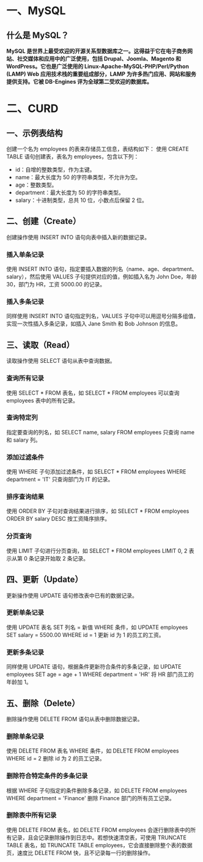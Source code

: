 # 一、MySQL

## 什么是 MySQL？
**MySQL 是世界上最受欢迎的开源关系型数据库之一。这得益于它在电子商务网站、社交媒体和应用中的广泛使用，包括 Drupal、Joomla、Magento 和 WordPress。它也是广泛使用的 Linux-Apache-MySQL-PHP/Perl/Python (LAMP) Web 应用技术栈的重要组成部分，LAMP 为许多热门应用、网站和服务提供支持。它被 DB-Engines 评为全球第二受欢迎的数据库。**


# 二、CURD


## 一、示例表结构
创建一个名为 employees 的表来存储员工信息，表结构如下：
使用 CREATE TABLE 语句创建表，表名为 employees，包含以下列：
- id：自增的整数类型，作为主键。
- name：最大长度为 50 的字符串类型，不允许为空。
- age：整数类型。
- department：最大长度为 50 的字符串类型。
- salary：十进制类型，总共 10 位，小数点后保留 2 位。

## 二、创建（Create）
创建操作使用 INSERT INTO 语句向表中插入新的数据记录。
### 插入单条记录
使用 INSERT INTO 语句，指定要插入数据的列名（name、age、department、salary），然后使用 VALUES 子句提供对应的值，例如插入名为 John Doe，年龄 30，部门为 HR，工资 5000.00 的记录。
### 插入多条记录
同样使用 INSERT INTO 语句指定列名，VALUES 子句中可以用逗号分隔多组值，实现一次性插入多条记录，如插入 Jane Smith 和 Bob Johnson 的信息。

## 三、读取（Read）
读取操作使用 SELECT 语句从表中查询数据。
### 查询所有记录
使用 SELECT * FROM 表名，如 SELECT * FROM employees 可以查询 employees 表中的所有记录。
### 查询特定列
指定要查询的列名，如 SELECT name, salary FROM employees 只查询 name 和 salary 列。
### 添加过滤条件
使用 WHERE 子句添加过滤条件，如 SELECT * FROM employees WHERE department = 'IT' 只查询部门为 IT 的记录。
### 排序查询结果
使用 ORDER BY 子句对查询结果进行排序，如 SELECT * FROM employees ORDER BY salary DESC 按工资降序排序。
### 分页查询
使用 LIMIT 子句进行分页查询，如 SELECT * FROM employees LIMIT 0, 2 表示从第 0 条记录开始取 2 条记录。

## 四、更新（Update）
更新操作使用 UPDATE 语句修改表中已有的数据记录。
### 更新单条记录
使用 UPDATE 表名 SET 列名 = 新值 WHERE 条件，如 UPDATE employees SET salary = 5500.00 WHERE id = 1 更新 id 为 1 的员工的工资。
### 更新多条记录
同样使用 UPDATE 语句，根据条件更新符合条件的多条记录，如 UPDATE employees SET age = age + 1 WHERE department = 'HR' 将 HR 部门员工的年龄加 1。

## 五、删除（Delete）
删除操作使用 DELETE FROM 语句从表中删除数据记录。
### 删除单条记录
使用 DELETE FROM 表名 WHERE 条件，如 DELETE FROM employees WHERE id = 2 删除 id 为 2 的员工记录。
### 删除符合特定条件的多条记录
根据 WHERE 子句指定的条件删除多条记录，如 DELETE FROM employees WHERE department = 'Finance' 删除 Finance 部门的所有员工记录。
### 删除表中所有记录
使用 DELETE FROM 表名，如 DELETE FROM employees 会逐行删除表中的所有记录，且会记录删除操作到日志中。若想快速清空表，可使用 TRUNCATE TABLE 表名，如 TRUNCATE TABLE employees，它会直接删除整个表的数据页，速度比 DELETE FROM 快，且不记录每一行的删除操作。 
